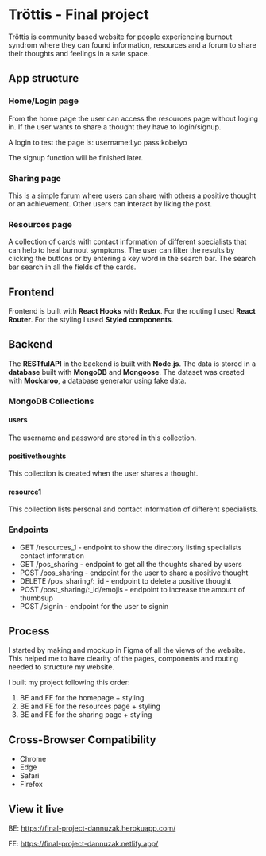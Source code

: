 <!-- @format -->

# Tröttis - Final project

Tröttis is community based website for people experiencing burnout syndrom where they can found information, resources and a forum to share their thoughts and feelings in a safe space.

## App structure

### Home/Login page

From the home page the user can access the resources page without loging in. If the user wants to share a thought they have to login/signup.

A login to test the page is:
username:Lyo
pass:kobelyo

The signup function will be finished later.

### Sharing page

This is a simple forum where users can share with others a positive thought or an achievement. Other users can interact by liking the post.

### Resources page

A collection of cards with contact information of different specialists that can help to heal burnout symptoms.
The user can filter the results by clicking the buttons or by entering a key word in the search bar.
The search bar search in all the fields of the cards.

## Frontend

Frontend is built with **React Hooks** with **Redux**.
For the routing I used **React Router**.
For the styling I used **Styled components**.

## Backend

The **RESTfulAPI** in the backend is built with **Node.js**. The data is stored in a **database** built with **MongoDB** and **Mongoose**. The dataset was created with **Mockaroo**, a database generator using fake data.

### MongoDB Collections

#### users

The username and password are stored in this collection.

#### positivethoughts

This collection is created when the user shares a thought.

#### resource1

This collection lists personal and contact information of different specialists.

### Endpoints

- GET /resources_1 - endpoint to show the directory listing specialists contact information
- GET /pos_sharing - endpoint to get all the thoughts shared by users
- POST /pos_sharing - endpoint for the user to share a positive thought
- DELETE /pos_sharing/:\_id - endpoint to delete a positive thought
- POST /post_sharing/:\_id/emojis - endpoint to increase the amount of thumbsup
- POST /signin - endpoint for the user to signin

## Process

I started by making and mockup in Figma of all the views of the website. This helped me to have clearity of the pages, components and routing needed to structure my website.

I built my project following this order:

1. BE and FE for the homepage + styling
2. BE and FE for the resources page + styling
3. BE and FE for the sharing page + styling

## Cross-Browser Compatibility

- Chrome
- Edge
- Safari
- Firefox

## View it live

BE: https://final-project-dannuzak.herokuapp.com/

FE: https://final-project-dannuzak.netlify.app/

